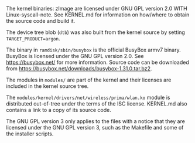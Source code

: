 The kernel binaries: zImage are licensed under GNU GPL version 2.0
WITH Linux-syscall-note. See KERNEL.md for information on how/where to obtain
the source code and build it.

The device tree blob (`dtb`) was also built from the kernel source by setting
`TARGET_PRODUCT=argon`.

The binary in `ramdisk/sbin/busybox` is the official BusyBox armv7 binary.
BusyBox is licensed under the GNU GPL version 2.0. See <https://busybox.net/>
for more information. Source code can be downloaded from 
<https://busybox.net/downloads/busybox-1.31.0.tar.bz2>.

The modules in `modules/` are part of the kernel and their
licenses are included in the kernel source tree.

The `modules/kernel/drivers/net/wireless/prima/wlan.ko` module is distributed
out-of-tree under the terms of the ISC license. KERNEL.md also contains a link
to a copy of its source code.

The GNU GPL version 3 only applies to the files with a notice that
they are licensed under the GNU GPL version 3, such as the Makefile and some of
the installer scripts.
